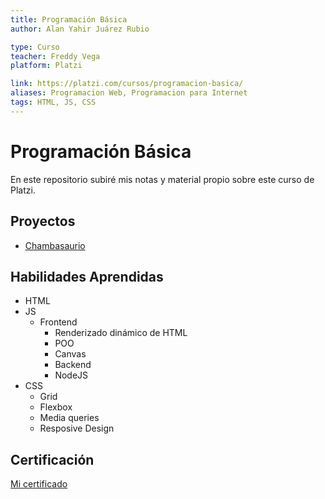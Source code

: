 ```yaml
---
title: Programación Básica
author: Alan Yahir Juárez Rubio

type: Curso
teacher: Freddy Vega
platform: Platzi

link: https://platzi.com/cursos/programacion-basica/
aliases: Programacion Web, Programacion para Internet
tags: HTML, JS, CSS
---
```


# Programación Básica

En este repositorio subiré mis notas y material propio sobre este curso de Platzi.

## Proyectos

- [Chambasaurio](./programas/job-extintion/README.md)

## Habilidades Aprendidas

- HTML
- JS
  - Frontend
    - Renderizado dinámico de HTML
    - POO
    - Canvas
    - Backend
    - NodeJS
- CSS
  - Grid
  - Flexbox
  - Media queries
  - Resposive Design

## Certificación

[Mi certificado](https://platzi.com/p/Alan_08/curso/3208-course/diploma/detalle/)
